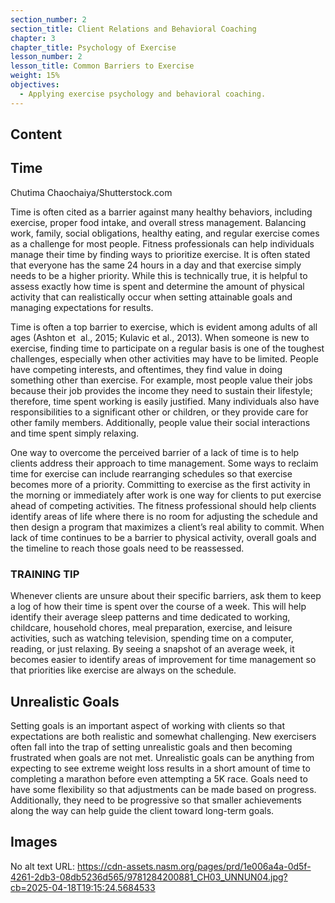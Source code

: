 ```yaml
---
section_number: 2
section_title: Client Relations and Behavioral Coaching
chapter: 3
chapter_title: Psychology of Exercise
lesson_number: 2
lesson_title: Common Barriers to Exercise
weight: 15%
objectives:
  - Applying exercise psychology and behavioral coaching.
---
```


## Content
## Time

Chutima Chaochaiya/Shutterstock.com

Time is often cited as a barrier against many healthy behaviors, including exercise, proper food intake, and overall stress management. Balancing work, family, social obligations, healthy eating, and regular exercise comes as a challenge for most people. Fitness professionals can help individuals manage their time by finding ways to prioritize exercise. It is often stated that everyone has the same 24 hours in a day and that exercise simply needs to be a higher priority. While this is technically true, it is helpful to assess exactly how time is spent and determine the amount of physical activity that can realistically occur when setting attainable goals and managing expectations for results.

Time is often a top barrier to exercise, which is evident among adults of all ages (Ashton et  al., 2015; Kulavic et al., 2013). When someone is new to exercise, finding time to participate on a regular basis is one of the toughest challenges, especially when other activities may have to be limited. People have competing interests, and oftentimes, they find value in doing something other than exercise. For example, most people value their jobs because their job provides the income they need to sustain their lifestyle; therefore, time spent working is easily justified. Many individuals also have responsibilities to a significant other or children, or they provide care for other family members. Additionally, people value their social interactions and time spent simply relaxing.

One way to overcome the perceived barrier of a lack of time is to help clients address their approach to time management. Some ways to reclaim time for exercise can include rearranging schedules so that exercise becomes more of a priority. Committing to exercise as the first activity in the morning or immediately after work is one way for clients to put exercise ahead of competing activities. The fitness professional should help clients identify areas of life where there is no room for adjusting the schedule and then design a program that maximizes a client’s real ability to commit. When lack of time continues to be a barrier to physical activity, overall goals and the timeline to reach those goals need to be reassessed.

### TRAINING TIP

Whenever clients are unsure about their specific barriers, ask them to keep a log of how their time is spent over the course of a week. This will help identify their average sleep patterns and time dedicated to working, childcare, household chores, meal preparation, exercise, and leisure activities, such as watching television, spending time on a computer, reading, or just relaxing. By seeing a snapshot of an average week, it becomes easier to identify areas of improvement for time management so that priorities like exercise are always on the schedule.

## Unrealistic Goals

Setting goals is an important aspect of working with clients so that expectations are both realistic and somewhat challenging. New exercisers often fall into the trap of setting unrealistic goals and then becoming frustrated when goals are not met. Unrealistic goals can be anything from expecting to see extreme weight loss results in a short amount of time to completing a marathon before even attempting a 5K race. Goals need to have some flexibility so that adjustments can be made based on progress. Additionally, they need to be progressive so that smaller achievements along the way can help guide the client toward long-term goals.

## Images

No alt text
URL: https://cdn-assets.nasm.org/pages/prd/1e006a4a-0d5f-4261-2db3-08db5236d565/9781284200881_CH03_UNNUN04.jpg?cb=2025-04-18T19:15:24.5684533
